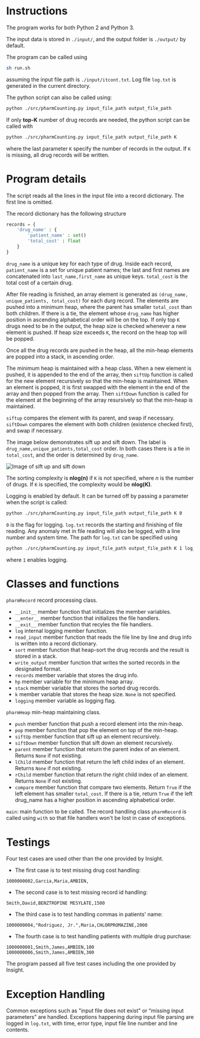 # Instructions

The program works for both Python 2 and Python 3.

The input data is stored in ```./input/```, and the output folder is ```./output/``` by default.

The program can be called using 
```sh
sh run.sh
```
assuming the input file path is ```./input/itcont.txt```. Log file ```log.txt``` is generated in the current directory.

The python script can also be called using:
```sh
python ./src/pharmCounting.py input_file_path output_file_path
```

If only **top-K** number of drug records are needed, the python script can be called with
```sh
python ./src/pharmCounting.py input_file_path output_file_path K
```
where the last parameter ```K``` specify the number of records in the output. If ```K``` is missing, all drug records will be written.

# Program details

The script reads all the lines in the input file into a record dictionary. The first line is omitted.

The record dictionary has the following structure
```python
records = {
    'drug_name' : {
        'patient_name' : set()
        'total_cost' : float
    }
}
```
```drug_name``` is a unique key for each type of drug. Inside each record,
```patient_name``` is a set for unique patient names; the last and first names are concatenated into ```last_name,first_name``` as unique keys.
```total_cost``` is the total cost of a certain drug.

After file reading is finished, an array element is generated as
```(drug_name, unique_patients, total_cost)``` for each durg record.
The elements are pushed into a minimum heap, where the parent has smaller ```total_cost``` than both children. If there is a tie, the element whose ```drug_name``` has higher position in ascending alphabetical order will be on the top. If only top ```K``` drugs need to be in the output, the heap size is checked whenever a new element is pushed. If heap size exceeds ```K```, the record on the heap top will be popped.

Once all the drug records are pushed in the heap, all the min-heap elements are popped into a stack, in ascending order. 

The minimum heap is maintained with a heap class.
When a new element is pushed, it is appended to the end of the array, then ```siftUp``` function is called for the new element recursively so that the min-heap is maintained.
When an element is popped, it is first swapped with the element in the end of the array and then popped from the array. Then ```siftDown``` function is called for the element at the beginning of the array resursively so that the min-heap is maintained.

```siftup``` compares the element with its parent, and swap if necessary.
```siftDown``` compares the element with both children (existence checked first), and swap if necessary.

The image below demonstrates sift up and sift down. The label is ```drug_name,unique_patients,total_cost``` order. In both cases there is a tie in ```total_cost```, and the order is determined by ```drug_name```.

![Image of sift up and sift down](./Heap.png)

The sorting complexity is **nlog(n)** if ```K``` is not specified, where *n* is the number of drugs. If ```K``` is specified, the complexity would be **nlog(K)**.

Logging is enabled by default. It can be turned off by passing a parameter when the script is called:
```sh
python ./src/pharmCounting.py input_file_path output_file_path K 0
```
```0``` is the flag for logging.
```log.txt``` records the starting and finishing of file reading. Any anomaly met in file reading will also be logged, with a line number and system time.
The path for ```log.txt``` can be specified using
```sh
python ./src/pharmCounting.py input_file_path output_file_path K 1 log_file_path
```
where ```1``` enables logging.

# Classes and functions

```pharmRecord``` record processing class.
-    ```__init__``` member function that initializes the member variables.
-    ```__enter__``` member function that initializes the file handlers.
-    ```__exit__``` member function that recyles the file handlers.
-    ```log``` internal logging member function.
-    ```read_input``` member function that reads the file line by line and drug info is written into a record dictionary.
-    ```sort``` member function that heap-sort the drug records and the result is stored in a stack.
-    ```write_output``` member function that writes the sorted records in the designated format.
-    ```records``` member variable that stores the drug info.
-    ```hp``` member variable for the minimum heap array.
-    ```stack``` member variable that stores the sorted drug records.
-    ```k``` member variable that stores the heap size. ```None``` is not specified.
-    ```logging``` member variable as logging flag.


```pharmHeap``` min-heap maintaining class.
-    ```push``` member function that push a record element into the min-heap.
-    ```pop``` member function that pop the element on top of the min-heap.
-    ```siftUp``` member function that sift up an element recursively.
-    ```siftDown``` member function that sift down an element recursively.
-    ```parent``` member function that return the parent index of an element. Returns ```None``` if not existing.    
-    ```lChild``` member function that return the left child index of an element. Returns ```None``` if not existing.    
-    ```rChild``` member function that return the right child index of an element. Returns ```None``` if not existing.
-    ```compare``` member function that compare two elements. Return ```True``` if the left element has smaller ```total_cost```. If there is a tie, return ```True``` if the left drug_name has a higher position in ascending alphabetical order. 

```main```: main function to be called. The record handling class ```pharmRecord``` is called using ```with``` so that file handlers won't be lost in case of exceptions.

# Testings

Four test cases are used other than the one provided by Insight. 
- The first case is to test missing drug cost handling:
```
1000000002,Garcia,Maria,AMBIEN,
```
- The second case is to test missing record id handling:
```
Smith,David,BENZTROPINE MESYLATE,1500
```
- The third case is to test handling commas in patients' name:
```
1000000004,"Rodriguez, Jr.",Maria,CHLORPROMAZINE,2000
```
- The fourth case is to test handling patients with multiple drug purchase:
```
1000000001,Smith,James,AMBIEN,100
1000000006,Smith,James,AMBIEN,300
```

The program passed all five test cases including the one provided by Insight.

# Exception Handling

Common exceptions such as "input file does not exist" or “missing input parameters” are handled. Exceptions happening during input file parsing are logged in ```log.txt```, with time, error type, input file line number and line contents.

